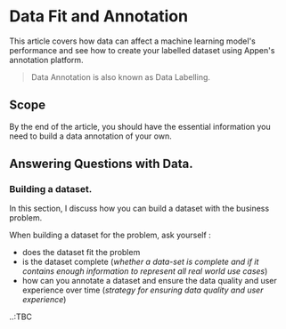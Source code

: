 # Data Fit and Annotation

This article covers how data can affect a machine learning model's performance and see how to create your labelled dataset using Appen's annotation platform.

> Data Annotation is also known as Data Labelling.

## Scope

By the end of the article, you should have the essential information you need to build a data annotation of your own.

## Answering Questions with Data.

### Building a dataset.

In this section, I discuss how you can build a dataset with the business problem.

When building a dataset for the problem, ask yourself :

- does the dataset fit the problem
- is the dataset complete (_whether a data-set is complete and if it contains enough information to represent all real world use cases_)
- how can you annotate a dataset and ensure the data quality and user experience over time (_strategy for ensuring data quality and user experience_)

..:TBC
